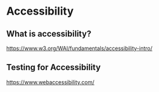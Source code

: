 # Accessibility

## What is accessibility?

https://www.w3.org/WAI/fundamentals/accessibility-intro/

## Testing for Accessibility

https://www.webaccessibility.com/
